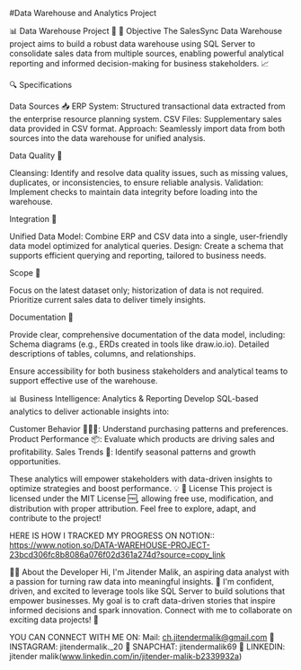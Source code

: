 #Data Warehouse and Analytics Project

📊 Data Warehouse Project 🚀 🎯 Objective The SalesSync Data Warehouse project aims to build a robust data warehouse using SQL Server to consolidate sales data from multiple sources, enabling powerful analytical reporting and informed decision-making for business stakeholders. 📈

🔍 Specifications

Data Sources 📥 ERP System: Structured transactional data extracted from the enterprise resource planning system. CSV Files: Supplementary sales data provided in CSV format. Approach: Seamlessly import data from both sources into the data warehouse for unified analysis.

Data Quality 🧹

Cleansing: Identify and resolve data quality issues, such as missing values, duplicates, or inconsistencies, to ensure reliable analysis. Validation: Implement checks to maintain data integrity before loading into the warehouse.

Integration 🔗

Unified Data Model: Combine ERP and CSV data into a single, user-friendly data model optimized for analytical queries. Design: Create a schema that supports efficient querying and reporting, tailored to business needs.

Scope 📏

Focus on the latest dataset only; historization of data is not required. Prioritize current sales data to deliver timely insights.

Documentation 📝

Provide clear, comprehensive documentation of the data model, including: Schema diagrams (e.g., ERDs created in tools like draw.io‍.io). Detailed descriptions of tables, columns, and relationships.

Ensure accessibility for both business stakeholders and analytical teams to support effective use of the warehouse.

📊 Business Intelligence: Analytics & Reporting Develop SQL-based analytics to deliver actionable insights into:

Customer Behavior 🧑‍🤝‍🧑: Understand purchasing patterns and preferences. Product Performance 📦: Evaluate which products are driving sales and profitability. Sales Trends 📅: Identify seasonal patterns and growth opportunities.

These analytics will empower stakeholders with data-driven insights to optimize strategies and boost performance. 💡 📜 License This project is licensed under the MIT License 🆓, allowing free use, modification, and distribution with proper attribution. Feel free to explore, adapt, and contribute to the project!

HERE IS HOW I TRACKED MY PROGRESS ON NOTION:: https://www.notion.so/DATA-WAREHOUSE-PROJECT-23bcd306fc8b8086a076f02d361a274d?source=copy_link

👨‍💻 About the Developer Hi, I'm Jitender Malik, an aspiring data analyst with a passion for turning raw data into meaningful insights. 🌟 I'm confident, driven, and excited to leverage tools like SQL Server to build solutions that empower businesses. My goal is to craft data-driven stories that inspire informed decisions and spark innovation. Connect with me to collaborate on exciting data projects! 🚀

YOU CAN CONNECT WITH ME ON: Mail: ch.jitendermalik@gmail.com 📸 INSTAGRAM: jitendermalik._20 👻 SNAPCHAT: jitendermalik69 💼 LINKEDIN: jitender malik(www.linkedin.com/in/jitender-malik-b2339932a) 
